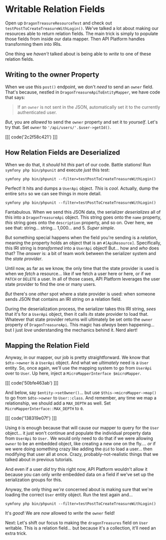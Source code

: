# Writable Relation Fields

Open up `DragonTreasureResourceTest` and check out
`testPostToCreateTreasureWithLogin()`. We've talked a lot about making our
resources able to return relation fields. The main trick is simply to populate
those fields from inside our data mapper. Then API Platform handles transforming
them into IRIs.

One thing we *haven't* talked about is being able to *write* to one of these
relation fields.

## Writing to the owner Property

When we use this `post()` endpoint, we don't *need* to send an `owner` field.
That's because, nestled in `DragonTreasureApiToEntityMapper`, we have
code that says:

> If an `owner` is not sent in the JSON, automatically set it
> to the currently authenticated user.

*But*, you are *allowed* to send the `owner` property and set it to *yourself*.
Let's try that. Set `owner` to `'/api/users/'.$user->getId()`.

[[[ code('2c2f58c421') ]]]

## How Relation Fields are Deserialized

When we do that, it *should* hit *this* part of our code. Battle stations! Run
`symfony php bin/phpunit` and execute *just* this test:

```terminal-silent
symfony php bin/phpunit --filter=testPostToCreateTreasureWithLogin()
```

Perfect! It hits and dumps a `UserApi` object. *This* is *cool*. Actually,
dump the entire `$dto` so we can see things in more detail.

```terminal-silent
symfony php bin/phpunit --filter=testPostToCreateTreasureWithLogin()
```

Fantabulous. When we send this JSON data, the serializer *deserializes* all of
this into a `DragonTreasureApi` object. This string goes onto the `name` property,
*this* string goes onto the `description` property, and so on. Over here, we see
that: string... string... 1,000... and 5. *Super simple*.

But something special happens when the field you're sending is a *relation*,
meaning the property holds an object that is an `#[ApiResource]`. Specifically,
this IRI string is *transformed* into a `UserApi` object! But... how and *who*
does that? The *answer* is: a bit of team work between the serializer system and
the *state provider*.

Until now, as far as we know, the only time that the state provider is used is when
we *fetch* a resource... like if we fetch a user here or here, or if we `PATCH` or
`DELETE` a user. In all of those cases, API Platform leverages the user state provider
to find the one or many users.

*But* there's one *other* spot where a state provider is used: when someone sends
JSON that contains an IRI string on a relation field.

During the deserialization process, the serializer takes this IRI string, *sees*
that it's for a `UserApi` object, then it calls *its* state provider to load that.
Whatever that state provider returns will ultimately be set onto the `owner` property
of `DragonTreasureApi`. This magic has *always* been happening... but I just *love*
understanding the mechanics behind it. Nerd alert!

## Mapping the Relation Field

Anyway, in our mapper, our job is pretty straightforward. We know that `$dto->owner`
is a `UserApi` object. And what we *ultimately* need is a `User` entity. So, once
again, we'll use the mapping system to go from `UserApi` over to `User`. Up here,
inject a `MicroMapperInterface $microMapper`.

[[[ code('50bfe463ab') ]]]

And below, say `$entity->setOwner()`... but use `$this->microMapper->map()` to
go from `$dto->owner` to `User::class`. And remember, any time we map a relationship,
we should add a `MAX_DEPTH` as well. Set `MicroMapperInterface::MAX_DEPTH` to `0`.

[[[ code('138319e07f') ]]]

Using `0` is enough because that will cause our mapper to query for the `User` object...
it just won't continue and populate the individual property data from `UserApi` to
`User.` We would only need to do that if we were allowing `owner` to be an embedded
object, like creating a new one on the fly.... *or* if we were doing something crazy
like adding the `@id` to load a user... then modifying that user all at once. Crazy,
probably-not-realistic things that we talked about in previous tutorials.

And even if a user *did* try this right now, API Platform wouldn't allow it because
you can only *write* embedded data on a field if we've set up the serialization groups
for this.

Anyway, the only thing *we're* concerned about is making sure that we're loading
the correct `User` entity object. Run the test again and...

```terminal-silent
symfony php bin/phpunit --filter=testPostToCreateTreasureWithLogin()
```

It's *good*! We are *now* allowed to *write* the `owner` field!

Next: Let's shift our focus to making the `dragonTreasures` field on `User` writable.
This is a relation field... but because it's a collection, it'll need an extra trick.
